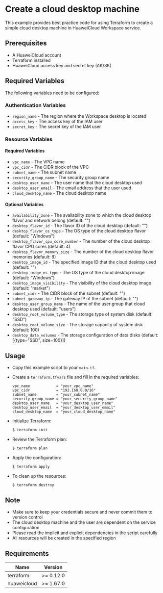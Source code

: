 # Create a cloud desktop machine

This example provides best practice code for using Terraform to create a simple cloud desktop machine in HuaweiCloud
Workspace service.

## Prerequisites

* A HuaweiCloud account
* Terraform installed
* HuaweiCloud access key and secret key (AK/SK)

## Required Variables

The following variables need to be configured:

### Authentication Variables

* `region_name` - The region where the Workspace desktop is located
* `access_key` - The access key of the IAM user
* `secret_key` - The secret key of the IAM user

### Resource Variables

#### Required Variables

* `vpc_name` - The VPC name
* `vpc_cidr` - The CIDR block of the VPC
* `subnet_name` - The subnet name
* `security_group_name` - The security group name
* `desktop_user_name` - The user name that the cloud desktop used
* `desktop_user_email` - The email address that the user used
* `cloud_desktop_name` - The cloud desktop name

#### Optional Variables

* `availability_zone` - The availability zone to which the cloud desktop flavor and network belong (default: "")
* `desktop_flavor_id` - The flavor ID of the cloud desktop (default: "")
* `desktop_flavor_os_type` - The OS type of the cloud desktop flavor (default: "Windows")
* `desktop_flavor_cpu_core_number` - The number of the cloud desktop flavor CPU cores (default: 4)
* `desktop_flavor_memory_size` - The number of the cloud desktop flavor memories (default: 8)
* `desktop_image_id` - The specified image ID that the cloud desktop used (default: "")
* `desktop_image_os_type` - The OS type of the cloud desktop image (default: "Windows")
* `desktop_image_visibility` - The visibility of the cloud desktop image (default: "market")
* `subnet_cidr` - The CIDR block of the subnet (default: "")
* `subnet_gateway_ip` - The gateway IP of the subnet (default: "")
* `desktop_user_group_name` - The name of the user group that cloud desktop used (default: "users")
* `desktop_root_volume_type` - The storage type of system disk (default: "SSD")
* `desktop_root_volume_size` - The storage capacity of system disk (default: 100)
* `desktop_data_volumes` - The storage configuration of data disks (default: [{type="SSD", size=100}])

## Usage

* Copy this example script to your `main.tf`.

* Create a `terraform.tfvars` file and fill in the required variables:

  ```hcl
  vpc_name            = "your_vpc_name"
  vpc_cidr            = "192.168.0.0/16"
  subnet_name         = "your_subnet_name"
  security_group_name = "your_security_group_name"
  desktop_user_name   = "your_desktop_user_name"
  desktop_user_email  = "your_desktop_user_email"
  cloud_desktop_name  = "your_cloud_desktop_name"
  ```

* Initialize Terraform:

  ```bash
  $ terraform init
  ```

* Review the Terraform plan:

  ```bash
  $ terraform plan
  ```

* Apply the configuration:

  ```bash
  $ terraform apply
  ```

* To clean up the resources:

  ```bash
  $ terraform destroy
  ```

## Note

* Make sure to keep your credentials secure and never commit them to version control
* The cloud desktop machine and the user are dependent on the service configuration
* Please read the implicit and explicit dependencies in the script carefully
* All resources will be created in the specified region

## Requirements

| Name | Version |
| ---- | ---- |
| terraform | >= 0.12.0 |
| huaweicloud | >= 1.67.0 |

